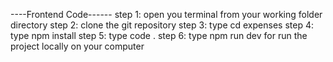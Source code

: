 ----Frontend Code------ 
step 1: open you terminal from your working folder directory 
step 2: clone the git repository 
step 3: type cd expenses 
step 4: type npm install 
step 5: type code . 
step 6: type npm run dev for run the project locally on your computer